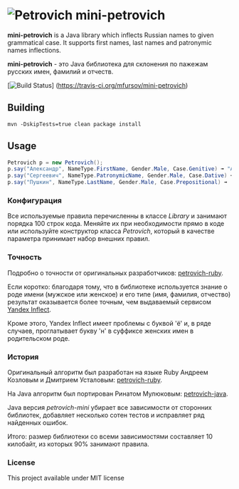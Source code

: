 ![Petrovich](petrovich.png) mini-petrovich
==========================================

__mini-petrovich__ is a Java library which inflects Russian names to given grammatical case. It supports first names, last names and patronymic names inflections.

__mini-petrovich__  - это Java библиотека для склонения по пажежам русских имен, фамилий и отчеств.

[![Build Status](https://travis-ci.org/mfursov/mini-petrovich.svg?branch=master)]	(https://travis-ci.org/mfursov/mini-petrovich)

## Building

```
mvn -DskipTests=true clean package install
```

## Usage

```java
Petrovich p = new Petrovich();
p.say("Александр", NameType.FirstName, Gender.Male, Case.Genitive) ➟ "Александра"
p.say("Сергеевич", NameType.PatronymicName, Gender.Male, Case.Dative) ➟ "Сергеевичу"
p.say("Пушкин", NameType.LastName, Gender.Male, Case.Prepositional) ➟  "Пушкине"
```

### Конфигурация

Все используемые правила перечисленны в классе *Library* и занимают порядка 100 строк кода. 
Меняйте их при необходимости прямо в коде или используйте конструктор класса *Petrovich*, который в качестве параметра принимает набор внешних правил. 

### Точность

Подробно о точности от оригинальных разработчиков: [petrovich-ruby](https://github.com/petrovich/petrovich-ruby#Оценка-аккуратности).

Если коротко: благодаря тому, что в библиотеке используется знание о роде имени (мужское или женское) и его типе (имя, фамилия, отчество) результат оказывается более точным,
чем выдаваемый сервисом [Yandex Inflect](https://export.yandex.ru/inflect.xml?name=%D0%9F%D0%B5%D1%82%D1%80%D0%BE%D0%B2%D0%B8%D1%87). 

Кроме этого, Yandex Inflect имеет проблемы с буквой 'ё' и, в ряде случаев, проглатывает букву 'н' в суффиксе женских имен в родительском роде.


### История

Оригинальный алгоритм был разработан на языке Ruby Андреем Козловым и Дмитрием Усталовым: [petrovich-ruby](https://github.com/petrovich/petrovich-ruby).

На Java алгоритм был портирован Ринатом Мулюковым: [petrovich-java](https://github.com/petrovich/petrovich-java).
 
Java версия *petrovich-mini* убирает все зависимости от сторонних библиотек, добавляет несколько сотен тестов и исправляет ряд найденных ошибок.

Итого: размер библиотеки со всеми зависимостями составляет 10 килобайт, из которых 90% занимают правила. 
  

### License

This project available under MIT license